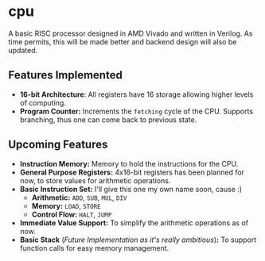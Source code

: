 # cpu

A basic RISC processor designed in AMD Vivado and written in Verilog. As time permits, this will be made better and backend design will also be updated.

## Features Implemented
- **16-bit Architecture**: All registers have 16 storage allowing higher levels of computing.
- **Program Counter:** Increments the `fetching` cycle of the CPU. Supports branching, thus one can come back to previous state.

## Upcoming Features
- **Instruction Memory:** Memory to hold the instructions for the CPU. 
- **General Purpose Registers:** 4x16-bit registers has been planned for now, to store values for arithmetic operations.
- **Basic Instruction Set:** I'll give this one my own name soon, cause :)
    - **Arithmetic:** `ADD`, `SUB`, `MUL`, `DIV`
    - **Memory:** `LOAD`, `STORE`
    - **Control Flow:** `HALT`, `JUMP`
- **Immediate Value Support:** To simplify the arithmetic operations as of now.
- **Basic Stack** (*Future Implementation as it's really ambitious*)**:** To support function calls for easy memory management.
